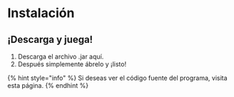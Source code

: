 # Instalación

## ¡Descarga y juega!

1. Descarga el archivo .jar aquí.
2. Después simplemente ábrelo y ¡listo!

{% hint style="info" %}
Si deseas ver el código fuente del programa, visita esta página.
{% endhint %}




